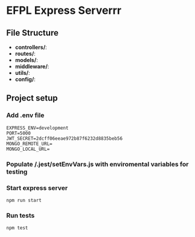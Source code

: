 # EFPL Express Serverrr

## File Structure

- **controllers/**:
- **routes/**:
- **models/**:
- **middleware/**:
- **utils/**:
- **config/**:

## Project setup

### Add .env file

```
EXPRESS_ENV=development
PORT=5000
JWT_SECRET=2dcff06eeae972b87f6232d8835beb56
MONGO_REMOTE_URL=
MONGO_LOCAL_URL=
```

### Populate /.jest/setEnvVars.js with enviromental variables for testing

### Start express server

```
npm run start
```

### Run tests

```
npm test
```

